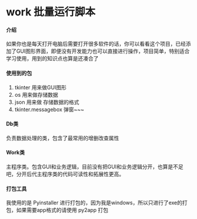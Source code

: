 # work 批量运行脚本

#### 介绍
如果你也是每天打开电脑后需要打开很多软件的话，你可以看看这个项目，已经添加了GUI图形界面，即便没有开发能力也可以直接进行操作，项目简单，特别适合学习使用，用到的知识点也算是还凑合了

#### 使用到的包 
1. tkinter 用来做GUI图形
2. os 用来做存储数据
3. json 用来做 存储数据的格式
3. tkinter.messagebox 弹窗~~~


#### Db类
负责数据处理的类，包含了最常用的增删改查属性
  
#### Work类
主程序类。包含GUI和业务逻辑，目前没有把GUI和业务逻辑分开，也算是不足吧，分开后代主程序类的代码可读性和拓展性更高。
  
#### 打包工具
我使用的是 Pyinstaller 进行打包的，因为我是windows，所以只进行了exe的打包，如果需要app格式的请使用 py2app 打包